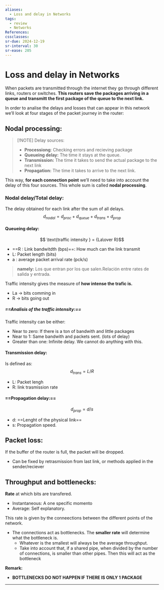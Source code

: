 ```yaml
---
aliases:
  - Loss and delay in Networks
tags:
  - review
  - Networks
References: 
cssclasses:
sr-due: 2024-12-19
sr-interval: 30
sr-ease: 205
---
```

# Loss and delay in Networks
When packets are transmitted through the internet they go through different links, routers or switches. **This routers save the packages arriving in a queue and transmitt the first package of the queue to the next link.** 

In order to analise the delays and losses that can appear in this network we’ll look at four stages of the packet journey in the router:
## Nodal processing:
> [!NOTE] Delay sources: 
> + **Processiong**: Checking errors and recieving package
> + **Queueing delay:** The time it stays at the queue. 
> + **Transmission:** The time it takes to send the actual package to the next link
> + **Propagation:** The time it takes to arrive to the next link. 

This way, **for each connection point** we’ll need to take into account the delay of this four sources.
This whole sum is called **nodal processing**. 

### Nodal delay/Total delay:
The delay obtained for each link after the sum of all delays.
$$
d_{nodal} = d_{proc} + d_{queue} + d_{trans} + d_{prop}
$$
#### Queueing delay: 
$$ \text{traffic intensity } = {La\over R}$$
+ ==R : Link bandwitdth (bps)==: How much can the link transmit
+ L: Packet length (bits)
+ a : average packet arrival rate (pck/s)

> **namely:** Los que entran por los que salen.Relación entre rates de salida y entrada.

Traffic intensity gives the measure of **how intense the trafic is.** 
  + La → bits comming in
  + R → bits going out
##### ==Analisis of the traffic intensity:==
  Traffic intensity can be either: 
  + Near to zero: If there is a ton of bandwith and little packages
  + Near to 1: Same bandwith and packets sent. (lots of delay)
  + Greater than one: Infinite delay. We cannot do anything with this.

#### Transmission delay:
Is defined as: 
$$
d_{trans} = L/R
$$
+ L: Packet lengh
+ R: link trasmission rate

#### ==Propagation delay:==
$$
d_{prop} = d/s
$$
+ d: ==Lenght of the physical link==
+ s: Propagation speed.

  
## Packet loss:
If the buffer of the router is full, the packet will be dropped. 
+ Can be fixed by retrasmission from last link, or methods applied in the sender/reciever

## Throughput and bottlenecks:

**Rate** at which bits are transfered. 
+ Instantaneous: A one specific momento
+ Average: Self explanatory.

This rate is given by the conneections between the different points of the network. 
+ The connections act as bottlenecks. The **smaller rate** will determine what the bottleneck is.
	+ Whatever is the smallest will always be the average throughput.
	+ Take into account that, if a shared pipe, when divided by the number of connections, is smaller than other pipes. Then this will act as the bottleneck

**Remark:**
+ **BOTTLENECKS DO NOT HAPPEN IF THERE IS ONLY 1 PACKAGE**
***